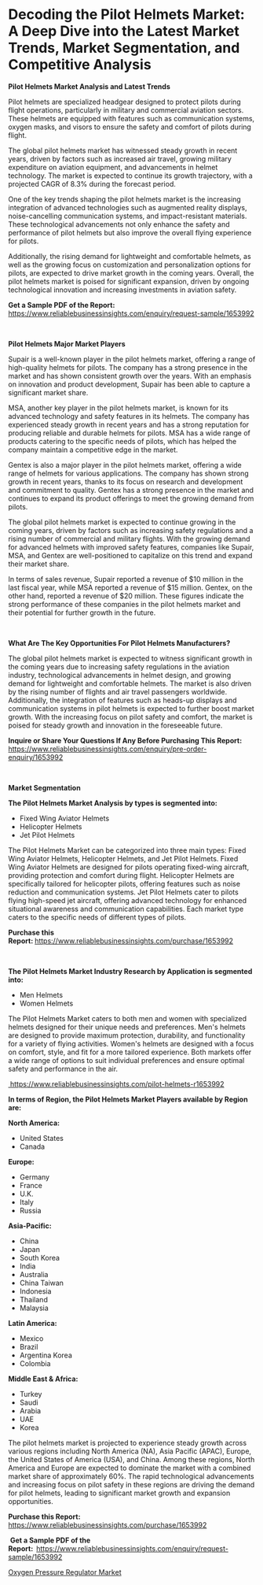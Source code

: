 <p><h1>Decoding the Pilot Helmets Market: A Deep Dive into the Latest Market Trends, Market Segmentation, and Competitive Analysis</h1></p><p><strong>Pilot Helmets Market Analysis and Latest Trends</strong></p>
<p><p>Pilot helmets are specialized headgear designed to protect pilots during flight operations, particularly in military and commercial aviation sectors. These helmets are equipped with features such as communication systems, oxygen masks, and visors to ensure the safety and comfort of pilots during flight.</p><p>The global pilot helmets market has witnessed steady growth in recent years, driven by factors such as increased air travel, growing military expenditure on aviation equipment, and advancements in helmet technology. The market is expected to continue its growth trajectory, with a projected CAGR of 8.3% during the forecast period.</p><p>One of the key trends shaping the pilot helmets market is the increasing integration of advanced technologies such as augmented reality displays, noise-cancelling communication systems, and impact-resistant materials. These technological advancements not only enhance the safety and performance of pilot helmets but also improve the overall flying experience for pilots.</p><p>Additionally, the rising demand for lightweight and comfortable helmets, as well as the growing focus on customization and personalization options for pilots, are expected to drive market growth in the coming years. Overall, the pilot helmets market is poised for significant expansion, driven by ongoing technological innovation and increasing investments in aviation safety.</p></p>
<p><strong>Get a Sample PDF of the Report:&nbsp;</strong> <a href="https://www.reliablebusinessinsights.com/enquiry/request-sample/1653992">https://www.reliablebusinessinsights.com/enquiry/request-sample/1653992</a></p>
<p>&nbsp;</p>
<p><strong>Pilot Helmets Major Market Players</strong></p>
<p><p>Supair is a well-known player in the pilot helmets market, offering a range of high-quality helmets for pilots. The company has a strong presence in the market and has shown consistent growth over the years. With an emphasis on innovation and product development, Supair has been able to capture a significant market share.</p><p>MSA, another key player in the pilot helmets market, is known for its advanced technology and safety features in its helmets. The company has experienced steady growth in recent years and has a strong reputation for producing reliable and durable helmets for pilots. MSA has a wide range of products catering to the specific needs of pilots, which has helped the company maintain a competitive edge in the market.</p><p>Gentex is also a major player in the pilot helmets market, offering a wide range of helmets for various applications. The company has shown strong growth in recent years, thanks to its focus on research and development and commitment to quality. Gentex has a strong presence in the market and continues to expand its product offerings to meet the growing demand from pilots.</p><p>The global pilot helmets market is expected to continue growing in the coming years, driven by factors such as increasing safety regulations and a rising number of commercial and military flights. With the growing demand for advanced helmets with improved safety features, companies like Supair, MSA, and Gentex are well-positioned to capitalize on this trend and expand their market share.</p><p>In terms of sales revenue, Supair reported a revenue of $10 million in the last fiscal year, while MSA reported a revenue of $15 million. Gentex, on the other hand, reported a revenue of $20 million. These figures indicate the strong performance of these companies in the pilot helmets market and their potential for further growth in the future.</p></p>
<p>&nbsp;</p>
<p><strong>What Are The Key Opportunities For Pilot Helmets Manufacturers?</strong></p>
<p><p>The global pilot helmets market is expected to witness significant growth in the coming years due to increasing safety regulations in the aviation industry, technological advancements in helmet design, and growing demand for lightweight and comfortable helmets. The market is also driven by the rising number of flights and air travel passengers worldwide. Additionally, the integration of features such as heads-up displays and communication systems in pilot helmets is expected to further boost market growth. With the increasing focus on pilot safety and comfort, the market is poised for steady growth and innovation in the foreseeable future.</p></p>
<p><strong>Inquire or Share Your Questions If Any Before Purchasing This Report:</strong> <a href="https://www.reliablebusinessinsights.com/enquiry/pre-order-enquiry/1653992">https://www.reliablebusinessinsights.com/enquiry/pre-order-enquiry/1653992</a></p>
<p>&nbsp;</p>
<p><strong>Market Segmentation</strong></p>
<p><strong>The Pilot Helmets Market Analysis by types is segmented into:</strong></p>
<p><ul><li>Fixed Wing Aviator Helmets</li><li>Helicopter Helmets</li><li>Jet Pilot Helmets</li></ul></p>
<p><p>The Pilot Helmets Market can be categorized into three main types: Fixed Wing Aviator Helmets, Helicopter Helmets, and Jet Pilot Helmets. Fixed Wing Aviator Helmets are designed for pilots operating fixed-wing aircraft, providing protection and comfort during flight. Helicopter Helmets are specifically tailored for helicopter pilots, offering features such as noise reduction and communication systems. Jet Pilot Helmets cater to pilots flying high-speed jet aircraft, offering advanced technology for enhanced situational awareness and communication capabilities. Each market type caters to the specific needs of different types of pilots.</p></p>
<p><strong>Purchase this Report:&nbsp;</strong><a href="https://www.reliablebusinessinsights.com/purchase/1653992">https://www.reliablebusinessinsights.com/purchase/1653992</a></p>
<p>&nbsp;</p>
<p><strong>The Pilot Helmets Market Industry Research by Application is segmented into:</strong></p>
<p><ul><li>Men Helmets</li><li>Women Helmets</li></ul></p>
<p><p>The Pilot Helmets Market caters to both men and women with specialized helmets designed for their unique needs and preferences. Men's helmets are designed to provide maximum protection, durability, and functionality for a variety of flying activities. Women's helmets are designed with a focus on comfort, style, and fit for a more tailored experience. Both markets offer a wide range of options to suit individual preferences and ensure optimal safety and performance in the air.</p></p>
<p><a href="https://www.reliablebusinessinsights.com/pilot-helmets-r1653992">&nbsp;https://www.reliablebusinessinsights.com/pilot-helmets-r1653992</a></p>
<p><strong>In terms of Region, the Pilot Helmets Market Players available by Region are:</strong></p>
<p>
    <p> <strong> North America: </strong>
        <ul>
            <li>United States</li>
            <li>Canada</li>
        </ul>
        </p> 
    <p> <strong> Europe: </strong>
        <ul>
            <li>Germany</li>
            <li>France</li>
            <li>U.K.</li>
            <li>Italy</li>
            <li>Russia</li>
        </ul>
        </p> 
    <p> <strong> Asia-Pacific: </strong>
        <ul>
            <li>China</li>
            <li>Japan</li>
            <li>South Korea</li>
            <li>India</li>
            <li>Australia</li>
            <li>China Taiwan</li>
            <li>Indonesia</li>
            <li>Thailand</li>
            <li>Malaysia</li>
        </ul>
        </p> 
    <p> <strong> Latin America: </strong>
        <ul>
            <li>Mexico</li>
            <li>Brazil</li>
            <li>Argentina Korea</li>
            <li>Colombia</li>
        </ul>
        </p> 
    <p> <strong> Middle East & Africa: </strong>
        <ul>
            <li>Turkey</li>
            <li>Saudi</li>
            <li>Arabia</li>
            <li>UAE</li>
            <li>Korea</li>
        </ul>
    </p>
    </p>
<p><p>The pilot helmets market is projected to experience steady growth across various regions including North America (NA), Asia Pacific (APAC), Europe, the United States of America (USA), and China. Among these regions, North America and Europe are expected to dominate the market with a combined market share of approximately 60%. The rapid technological advancements and increasing focus on pilot safety in these regions are driving the demand for pilot helmets, leading to significant market growth and expansion opportunities.</p></p>
<p><strong>Purchase this Report: </strong><a href="https://www.reliablebusinessinsights.com/purchase/1653992">https://www.reliablebusinessinsights.com/purchase/1653992</a></p>
<p>&nbsp;<strong>Get a Sample PDF of the Report:&nbsp;&nbsp;</strong><a href="https://www.reliablebusinessinsights.com/enquiry/request-sample/1653992">https://www.reliablebusinessinsights.com/enquiry/request-sample/1653992</a></p>
<p><strong></strong></p>
<p><p><a href="https://view.publitas.com/reportprime-1/emerging-trends-in-oxygen-pressure-regulator-market-global-outlook-and-future-prospects-from-2024-2031/">Oxygen Pressure Regulator Market</a></p></p>